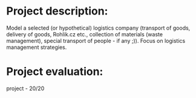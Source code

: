# Project description:
Model a selected (or hypothetical) logistics company (transport of goods, delivery of goods, Rohlik.cz etc., collection of materials (waste management), special transport of people - if any ;)). Focus on logistics management strategies.

# Project evaluation:
project - 20/20